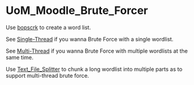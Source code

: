 # UoM_Moodle_Brute_Forcer

Use [bopscrk](https://github.com/patricnilackshan/bopscrk) to create a word list.

See [Single-Thread](https://github.com/patricnilackshan/UoM_Moodle_Brute_Forcer/tree/main/UoM_Brute_Force_SingleThread) if you wanna Brute Force with a single wordlist.

See [Multi-Thread](https://github.com/patricnilackshan/UoM_Moodle_Brute_Forcer/tree/main/UoM_Brute_Force_MultiThread) if you wanna Brute Force with multiple wordlists at the same time.

Use [Text_File_Splitter](https://github.com/patricnilackshan/UoM_Moodle_Brute_Forcer/tree/main/Text_File_Splitter) to chunk a long wordlist into multiple parts as to support multi-thread brute force.
